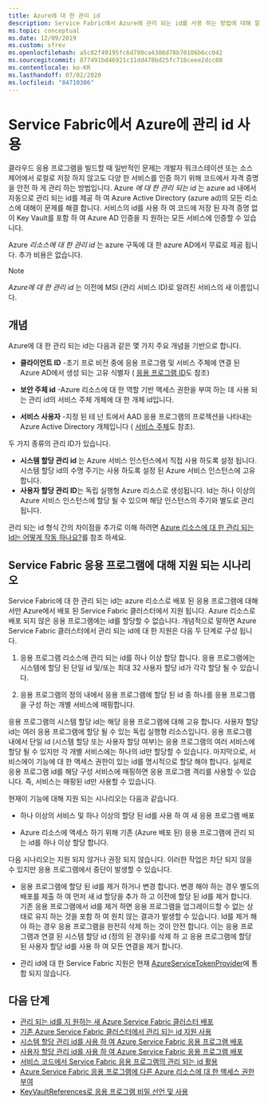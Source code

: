 ```yaml
---
title: Azure에 대 한 관리 id
description: Service Fabric에서 Azure에 관리 되는 id를 사용 하는 방법에 대해 알아봅니다.
ms.topic: conceptual
ms.date: 12/09/2019
ms.custom: sfrev
ms.openlocfilehash: a5c82f49195fc6d790ca4308d78b70106b6cc042
ms.sourcegitcommit: 877491bd46921c11dd478bd25fc718ceee2dcc08
ms.contentlocale: ko-KR
ms.lasthandoff: 07/02/2020
ms.locfileid: "84710306"
---
```

# <a name="using-managed-identities-for-azure-with-service-fabric"></a>Service Fabric에서 Azure에 관리 id 사용

클라우드 응용 프로그램을 빌드할 때 일반적인 문제는 개발자 워크스테이션 또는 소스 제어에서 로컬로 저장 하지 않고도 다양 한 서비스를 인증 하기 위해 코드에서 자격 증명을 안전 하 게 관리 하는 방법입니다. Azure *에 대 한 관리 되는 id* 는 azure ad 내에서 자동으로 관리 되는 id를 제공 하 여 Azure Active Directory (azure ad)의 모든 리소스에 대해이 문제를 해결 합니다. 서비스의 id를 사용 하 여 코드에 저장 된 자격 증명 없이 Key Vault를 포함 하 여 Azure AD 인증을 지 원하는 모든 서비스에 인증할 수 있습니다.

Azure *리소스에 대 한 관리 id* 는 azure 구독에 대 한 azure AD에서 무료로 제공 됩니다. 추가 비용은 없습니다.

> [!NOTE]
> *Azure에 대 한 관리 id* 는 이전에 MSI (관리 서비스 ID)로 알려진 서비스의 새 이름입니다.

## <a name="concepts"></a>개념

Azure에 대 한 관리 되는 id는 다음과 같은 몇 가지 주요 개념을 기반으로 합니다.

- **클라이언트 ID** -초기 프로 비전 중에 응용 프로그램 및 서비스 주체에 연결 된 Azure AD에서 생성 되는 고유 식별자 ( [응용 프로그램 ID](/azure/active-directory/develop/developer-glossary#application-id-client-id)도 참조)

- **보안 주체 id** -Azure 리소스에 대 한 역할 기반 액세스 권한을 부여 하는 데 사용 되는 관리 id의 서비스 주체 개체에 대 한 개체 id입니다.

- **서비스 사용자** -지정 된 테 넌 트에서 AAD 응용 프로그램의 프로젝션을 나타내는 Azure Active Directory 개체입니다 ( [서비스 주체](../active-directory/develop/developer-glossary.md#service-principal-object)도 참조).

두 가지 종류의 관리 ID가 있습니다.

- **시스템 할당 관리 id** 는 Azure 서비스 인스턴스에서 직접 사용 하도록 설정 됩니다.  시스템 할당 id의 수명 주기는 사용 하도록 설정 된 Azure 서비스 인스턴스에 고유 합니다.
- **사용자 할당 관리 ID**는 독립 실행형 Azure 리소스로 생성됩니다. Id는 하나 이상의 Azure 서비스 인스턴스에 할당 될 수 있으며 해당 인스턴스의 주기와 별도로 관리 됩니다.

관리 되는 id 형식 간의 차이점을 추가로 이해 하려면 [Azure 리소스에 대 한 관리 되는 Id는 어떻게 작동 하나요?](../active-directory/managed-identities-azure-resources/overview.md#managed-identity-types)를 참조 하세요.

## <a name="supported-scenarios-for-service-fabric-applications"></a>Service Fabric 응용 프로그램에 대해 지원 되는 시나리오

Service Fabric에 대 한 관리 되는 id는 azure 리소스로 배포 된 응용 프로그램에 대해서만 Azure에서 배포 된 Service Fabric 클러스터에서 지원 됩니다. Azure 리소스로 배포 되지 않은 응용 프로그램에는 id를 할당할 수 없습니다. 개념적으로 말하면 Azure Service Fabric 클러스터에서 관리 되는 id에 대 한 지원은 다음 두 단계로 구성 됩니다.

1. 응용 프로그램 리소스에 관리 되는 id를 하나 이상 할당 합니다. 응용 프로그램에는 시스템에 할당 된 단일 id 및/또는 최대 32 사용자 할당 id가 각각 할당 될 수 있습니다.

2. 응용 프로그램의 정의 내에서 응용 프로그램에 할당 된 id 중 하나를 응용 프로그램을 구성 하는 개별 서비스에 매핑합니다.

응용 프로그램의 시스템 할당 id는 해당 응용 프로그램에 대해 고유 합니다. 사용자 할당 id는 여러 응용 프로그램에 할당 될 수 있는 독립 실행형 리소스입니다. 응용 프로그램 내에서 단일 id (시스템 할당 또는 사용자 할당 여부)는 응용 프로그램의 여러 서비스에 할당 될 수 있지만 각 개별 서비스에는 하나의 id만 할당할 수 있습니다. 마지막으로, 서비스에이 기능에 대 한 액세스 권한이 있는 id를 명시적으로 할당 해야 합니다. 실제로 응용 프로그램 id를 해당 구성 서비스에 매핑하면 응용 프로그램 격리를 사용할 수 있습니다. 즉, 서비스는 매핑된 id만 사용할 수 있습니다.  

현재이 기능에 대해 지원 되는 시나리오는 다음과 같습니다.

- 하나 이상의 서비스 및 하나 이상의 할당 된 id를 사용 하 여 새 응용 프로그램 배포

- Azure 리소스에 액세스 하기 위해 기존 (Azure 배포 된) 응용 프로그램에 관리 되는 id를 하나 이상 할당 합니다.

다음 시나리오는 지원 되지 않거나 권장 되지 않습니다. 이러한 작업은 차단 되지 않을 수 있지만 응용 프로그램에서 중단이 발생할 수 있습니다.

- 응용 프로그램에 할당 된 id를 제거 하거나 변경 합니다. 변경 해야 하는 경우 별도의 배포를 제출 하 여 먼저 새 id 할당을 추가 하 고 이전에 할당 된 id를 제거 합니다. 기존 응용 프로그램에서 id를 제거 하면 응용 프로그램을 업그레이드할 수 없는 상태로 유지 하는 것을 포함 하 여 원치 않는 결과가 발생할 수 있습니다. Id를 제거 해야 하는 경우 응용 프로그램을 완전히 삭제 하는 것이 안전 합니다. 이는 응용 프로그램과 연결 된 시스템 할당 id (정의 된 경우)를 삭제 하 고 응용 프로그램에 할당 된 사용자 할당 id를 사용 하 여 모든 연결을 제거 합니다.

- 관리 id에 대 한 Service Fabric 지원은 현재 [AzureServiceTokenProvider](../key-vault/general/service-to-service-authentication.md)에 통합 되지 않습니다.

## <a name="next-steps"></a>다음 단계

- [관리 되는 id를 지 원하는 새 Azure Service Fabric 클러스터 배포](./configure-new-azure-service-fabric-enable-managed-identity.md)
- [기존 Azure Service Fabric 클러스터에서 관리 되는 id 지원 사용](./configure-existing-cluster-enable-managed-identity-token-service.md)
- [시스템 할당 관리 id를 사용 하 여 Azure Service Fabric 응용 프로그램 배포](./how-to-deploy-service-fabric-application-system-assigned-managed-identity.md)
- [사용자 할당 관리 id를 사용 하 여 Azure Service Fabric 응용 프로그램 배포](./how-to-deploy-service-fabric-application-user-assigned-managed-identity.md)
- [서비스 코드에서 Service Fabric 응용 프로그램의 관리 되는 id 활용](./how-to-managed-identity-service-fabric-app-code.md)
- [Azure Service Fabric 응용 프로그램에 다른 Azure 리소스에 대 한 액세스 권한 부여](./how-to-grant-access-other-resources.md)
- [KeyVaultReferences로 응용 프로그램 비밀 선언 및 사용](./service-fabric-keyvault-references.md)
